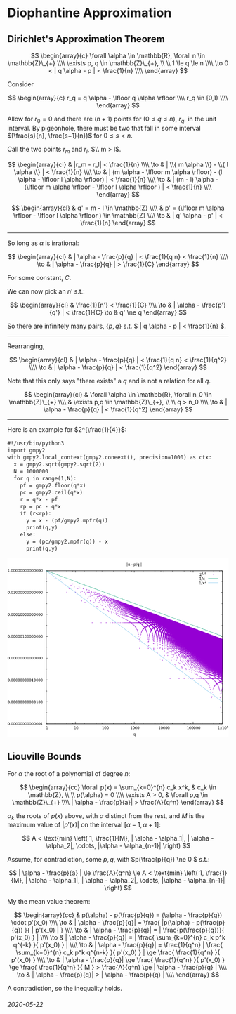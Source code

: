 Diophantine Approximation
===

Dirichlet's Approximation Theorem
---

$$
\begin{array}{c}
\forall \alpha \in \mathbb{R}, \forall n \in \mathbb{Z}\_{+} \\\\
\exists p, q \in \mathbb{Z}\_{+}, \\ \\ 1 \le q \le n \\\\
\to 0 < | q \alpha - p | < \frac{1}{n} \\\\
\end{array}
$$

Consider

$$
\begin{array}{c}
r_q = q \alpha - \lfloor q \alpha \rfloor \\\\
r_q \in [0,1) \\\\
\end{array}
$$

Allow for $r_0 = 0$ and there
are $(n+1)$ points for $(0 \le q \le n)$, $r_q$, in the unit interval.
By pigeonhole, there must be two that fall in some interval $[\frac{s}{n}, \frac{s+1}{n})$ for $0 \le s < n$.

Call the two points $r_m$ and $r_l$, $\\ m > l$.

$$
\begin{array}{cl}
& |r_m - r_l| < \frac{1}{n} \\\\
\to & | \\{ m \alpha \\} - \\{ l \alpha \\} | < \frac{1}{n} \\\\
\to & | (m \alpha - \lfloor m \alpha \rfloor) - (l \alpha - \lfloor l \alpha \rfloor) | < \frac{1}{n} \\\\
\to & | (m - l) \alpha - (\lfloor m \alpha \rfloor - \lfloor l \alpha \rfloor ) | < \frac{1}{n} \\\\
\end{array}
$$


$$
\begin{array}{cl}
 & q' = m - l \in \mathbb{Z} \\\\
 & p' = (\lfloor m \alpha \rfloor - \lfloor l \alpha \rfloor )  \in \mathbb{Z} \\\\
\to & | q' \alpha - p' | < \frac{1}{n}
\end{array}
$$

---

So long as $\alpha$ is irrational:

$$
\begin{array}{cl}
 & | \alpha - \frac{p}{q} | < \frac{1}{q n} < \frac{1}{n} \\\\
\to & | \alpha - \frac{p}{q} | > \frac{1}{C}
\end{array}
$$

For some constant, $C$.

We can now pick an $n'$ s.t.:

$$
\begin{array}{cl}
 & \frac{1}{n'} < \frac{1}{C} \\\\
\to & | \alpha - \frac{p'}{q'} | < \frac{1}{C}
\to & q' \ne q
\end{array}
$$

So there are infinitely many pairs, $\{p,q\}$ s.t. $ | q \alpha - p | < \frac{1}{n} $.

---

Rearranging,

$$
\begin{array}{cl}
& | \alpha - \frac{p}{q} | < \frac{1}{q n} < \frac{1}{q^2} \\\\
\to & | \alpha - \frac{p}{q} | < \frac{1}{q^2}
\end{array}
$$

Note that this only says "there exists" a $q$ and is not a relation for all $q$.

$$
\begin{array}{cl}
& \forall \alpha \in \mathbb{R}, \forall n_0 \in \mathbb{Z}\_{+} \\\\
& \exists p,q \in \mathbb{Z}\_{+}, \\ \\ q > n_0 \\\\
\to & | \alpha - \frac{p}{q} | < \frac{1}{q^2}
\end{array}
$$

---


Here is an example for $2^{\frac{1}{4}}$:



```
#!/usr/bin/python3
import gmpy2
with gmpy2.local_context(gmpy2.coneext(), precision=1000) as ctx:
  x = gmpy2.sqrt(gmpy2.sqrt(2))
  N = 1000000
  for q in range(1,N):
    pf = gmpy2.floor(q*x)
    pc = gmpy2.ceil(q*x)
    r = q*x - pf
    rp = pc - q*x
    if (r<rp):
      y = x - (pf/gmpy2.mpfr(q))
      print(q,y)
    else:
      y = (pc/gmpy2.mpfr(q)) - x
      print(q,y)
```

![Dirichlet bound for alpha - p/q plot](img/dirichlet_bound.png)

Liouville Bounds
---

For $\alpha$ the root of a polynomial of degree $n$:

$$
\begin{array}{cc}
\forall p(x) = \sum_{k=0}^{n} c_k x^k, & c_k \in \mathbb{Z}, \\ \\ p(\alpha) = 0 \\\\
\exists A > 0, & \forall p,q \in \mathbb{Z}\_{+} \\\\
| \alpha - \frac{p}{a}|  > \frac{A}{q^n}
\end{array}
$$

$\alpha_k$ the roots of $p(x)$ above, with $\alpha$ distinct from the rest, and $M$ is the maximum value of $|p'(x)|$ on the interval $[\alpha-1,\alpha+1]$:

$$
A < \text{min} \left( 1, \frac{1}{M}, | \alpha - \alpha_1|, | \alpha - \alpha_2|, \cdots, |\alpha - \alpha_{n-1}| \right)
$$

Assume, for contradiction, some $p,q$, with $p(\frac{p}{q}) \ne 0 $ s.t.:

$$
| \alpha - \frac{p}{a} | \le \frac{A}{q^n} \le A < \text{min} \left( 1, \frac{1}{M}, | \alpha - \alpha_1|, | \alpha - \alpha_2|, \cdots, |\alpha - \alpha_{n-1}| \right)
$$

My the mean value theorem:

$$
\begin{array}{cc}
& p(\alpha) - p(\frac{p}{q}) = (\alpha - \frac{p}{q}) \cdot p'(x_0) \\\\
\to & | \alpha - \frac{p}{q}| = \frac{ |p(\alpha) - p(\frac{p}{q}) }{ | p'(x_0) | }  \\\\
\to & | \alpha - \frac{p}{q}| = | \frac{p(\frac{p}{q})}{ p'(x_0) } | \\\\
\to & | \alpha - \frac{p}{q}| = | \frac{ \sum_{k=0}^{n} c_k p^k q^{-k} }{ p'(x_0) } |  \\\\
\to & | \alpha - \frac{p}{q}| = \frac{1}{q^n} | \frac{ \sum_{k=0}^{n} c_k p^k q^{n-k} }{ p'(x_0) } |  \ge \frac{ \frac{1}{q^n} }{ p'(x_0) } \\\\
\to & | \alpha - \frac{p}{q}| \ge \frac{ \frac{1}{q^n} }{ p'(x_0) } \ge \frac{ \frac{1}{q^n} }{ M } > \frac{A}{q^n} \ge | \alpha - \frac{p}{q} | \\\\
\to & | \alpha - \frac{p}{q}|  > | \alpha - \frac{p}{q} | \\\\
\end{array}
$$

A contradiction, so the inequality holds.



###### 2020-05-22
